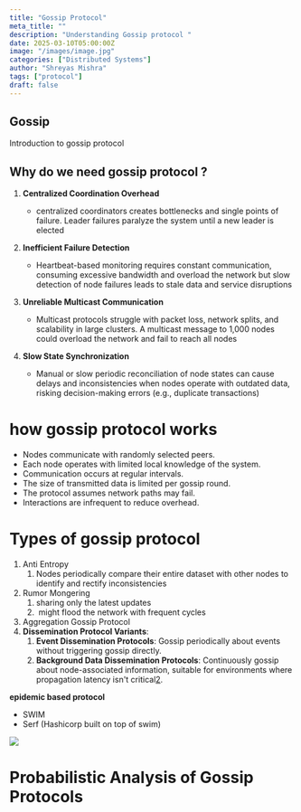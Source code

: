 ```yaml
---
title: "Gossip Protocol"
meta_title: ""
description: "Understanding Gossip protocol "
date: 2025-03-10T05:00:00Z
image: "/images/image.jpg"
categories: ["Distributed Systems"]
author: "Shreyas Mishra"
tags: ["protocol"]
draft: false
---
```


## Gossip

Introduction to gossip protocol

## Why do we need gossip protocol ?

1. **Centralized Coordination Overhead**
    - centralized coordinators creates bottlenecks and single points of failure. Leader failures paralyze the system until a new leader is elected

2. **Inefficient Failure Detection**
    - Heartbeat-based monitoring requires constant communication, consuming excessive bandwidth and overload the network but slow detection of node failures leads to stale data and service disruptions

3. **Unreliable Multicast Communication**
    - Multicast protocols struggle with packet loss, network splits, and scalability in large clusters. A multicast message to 1,000 nodes could overload the network and fail to reach all nodes

4. **Slow State Synchronization**
    - Manual or slow periodic reconciliation of node states can cause delays and inconsistencies when nodes operate with outdated data, risking decision-making errors (e.g., duplicate transactions)

# how gossip protocol works

- Nodes communicate with randomly selected peers.
- Each node operates with limited local knowledge of the system.
- Communication occurs at regular intervals.
- The size of transmitted data is limited per gossip round.
- The protocol assumes network paths may fail.
- Interactions are infrequent to reduce overhead.

# Types of gossip protocol

1. Anti Entropy 
    1. Nodes periodically compare their entire dataset with other nodes to identify and rectify inconsistencies
2. Rumor Mongering 
    1. sharing only the latest updates
    2.  might flood the network with frequent cycles
3. Aggregation Gossip Protocol
4. **Dissemination Protocol Variants**:
    1. **Event Dissemination Protocols**: Gossip periodically about events without triggering gossip directly.
    2. **Background Data Dissemination Protocols**: Continuously gossip about node-associated information, suitable for environments where propagation latency isn't critical[2](https://en.wikipedia.org/wiki/Gossip_protocol).

**epidemic based protocol** 

- SWIM
- Serf (Hashicorp built on top of swim)

![](https://highscalability.com/content/images/2024/02/1nu8hxn-__squarespace_cacheversion-1689515298461.gif)

# **Probabilistic Analysis of Gossip Protocols**
